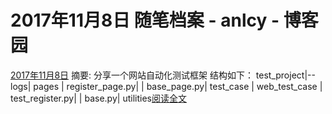 
# 2017年11月8日 随笔档案 - anlcy - 博客园






[2017年11月8日](https://www.cnblogs.com/camilla/archive/2017/11/08.html)
摘要: 分享一个网站自动化测试框架 结构如下： test_project|--logs| pages | register_page.py| | base_page.py| test_case | web_test_case | test_register.py| | base.py| utilities[阅读全文](https://www.cnblogs.com/camilla/p/7804175.html)

